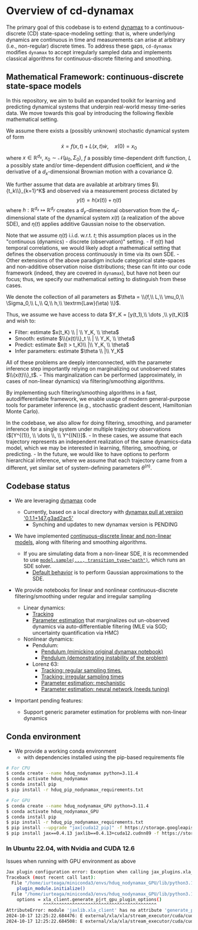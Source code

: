 # Overview of cd-dynamax

The primary goal of this codebase is to extend [dynamax](https://github.com/probml/dynamax) to a continuous-discrete (CD) state-space-modeling setting: that is, where underlying dynamics are continuous in time and measurements can arise at arbitrary (i.e., non-regular) discrete times.
To address these gaps, `cd-dynamax` modifies `dynamax` to accept irregularly sampled data and implements classical algorithms for continuous-discrete filtering and smoothing.

## Mathematical Framework: continuous-discrete state-space models

In this repository, we aim to build an expanded toolkit for learning and predicting dynamical systems that underpin real-world messy time-series data.
We move towards this goal by introducing the following flexible mathematical setting.

We assume there exists a (possibly unknown) stochastic dynamical system of form
$$\dot{x} = f(x,t) + L(x,t) \dot{w}, \quad x(0)=x_0$$
where $x \in \mathbb{R}^{d_x}$, $x_0 \sim \mathcal{N}(\mu_0, \Sigma_0)$, $f$ a possibly time-dependent drift function, $L$ a possibly state and/or time-dependent diffusion coefficient, and $\dot{w}$ the derivative of a $d_x$-dimensional Brownian motion with a covariance $Q$.

We further assume that data are available at arbitrary times $\\{t_k\\}_{k=1}^K$ and observed via a measurement process dictated by
$$y(t) = h\big(x(t)\big) + \eta(t)$$
where $h: \mathbb{R}^{d_x} \mapsto \mathbb{R}^{d_y}$ creates a $d_y$-dimensional observation from the $d_x$-dimensional state of the dynamical system $x(t)$ (a realization of the above SDE), and $\eta(t)$ applies additive Gaussian noise to the observation.

Note that we assume $\eta(t)$ i.i.d. w.r.t. $t$; this assumption places us in the "continuous (dynamics) - discrete (observation)" setting.
    - If $\eta(t)$ had temporal correlations, we would likely adopt a mathematical setting that defines the observation process continuously in time via its own SDE.
    - Other extensions of the above paradigm include categorical state-spaces and non-additive observation noise distributions; these can fit into our code framework (indeed, they are covered in `dynamax`), but have not been our focus; thus, we specify our mathematical setting to distinguish from these cases.

We denote the collection of all parameters as $\theta = \\{f,\\  L,\\  \mu_0,\\  \Sigma_0,\\  L,\\  Q,\\  h,\\  \textrm{Law}(\eta) \\}$.

Thus, we assume we have access to data $Y_K = [y(t_1),\\ \dots ,\\ y(t_K)]$ and wish to:
- Filter: estimate $x(t_K) \\ | \\ Y_K, \\ \theta$
- Smooth: estimate $\\{x(t)\\}_t \\ | \\ Y_K, \\ \theta$
- Predict: estimate $x(t > t_K)\\ |\\ Y_K, \\ \theta$
- Infer parameters: estimate $\theta \\ |\\ Y_K$

All of these problems are deeply interconnected, with the parameter inference step importantly relying on marginalizing out unobserved states $\\{x(t)\\}_t$.
    - This marginalization can be performed (approximately, in cases of non-linear dynamics) via filtering/smoothing algorithms.

By implementing such filtering/smoothing algorithms in a fast, autodifferentiable framework, we enable usage of modern general-purpose tools for parameter inference (e.g., stochastic gradient descent, Hamiltonian Monte Carlo).

In the codebase, we also allow for doing filtering, smoothing, and parameter inference for a single system under multiple trajectory observations ($[Y^{(1)}, \\ \dots \\, \\ Y^{(N)}]$.
    - In these cases, we assume that each trajectory represents an independent realization of the same dynamics-data model, which we may be interested in learning, filtering, smoothing, or predicting.
    - In the future, we would like to have options to perform hierarchical inference, where we assume that each trajectory came from a different, yet similar set of system-defining parameters $\theta^{(n)}$.

## Codebase status

- We are leveraging [dynamax](https://github.com/probml/dynamax) code
    - Currently, based on a local directory with [dynamax pull at version '0.1.1+147.g3ad2ac5'](./dynamax)
        - Synching and updates to new dynamax version is PENDING

- We have implemented [continuous-discrete linear and non-linear models](./src/README.md), along with filtering and smoothing algorithms.
    - If you are simulating data from a non-linear SDE, it is recommended to use [`model.sample(..., transition_type="path")`](./src/ssm_temissions.py#L208), which runs an SDE solver.
        - [Default behavior](./src/ssm_temissions.py#L204) is to perform Gaussian approximations to the SDE.

- We provide notebooks for linear and nonlinear continuous-discrete filtering/smoothing under regular and irregular sampling
    - Linear dynamics:
        - [Tracking](./src/notebooks/linear/cdlgssm_tracking.ipynb)
        - [Parameter estimation](./src/notebooks/non_linear/cdnlgssm_hmc.ipynb) that marginalizes out un-observed dynamics via auto-differentiable filtering (MLE via SGD; uncertainty quantification via HMC)
    - Nonlinear dynamics:
        - Pendulum:
            - [Pendulum (mimicking original dynamax notebook)](./src/notebooks/non_linear/cd_ekf_ukf_pendulum.ipynb)
            - [Pendulum (demonstrating instability of the problem)](./src/notebooks/non_linear/cd_ekf_ukf_pendulum.ipynb)
        - Lorenz 63:
            - [Tracking: regular sampling times](./src/notebooks/non_linear/cd_ekf_ukf_enkf_Lorenz63.ipynb),
            - [Tracking: irregular sampling times](./src/notebooks/non_linear/cd_ekf_ukf_enkf_Lorenz63_irregular_times.ipynb)
            - [Parameter estimation: mechanistic](./src/notebooks/non_linear/cdnlgssm_hmc_l63_partialObs_learnSigma.ipynb)
            - [Parameter estimation: neural network (needs tuning)](./src/notebooks/non_linear/cdnlgssm_hmc_l63_partial_learnNeuralNetDrift.ipynb)

- Important pending features:
    - Support generic parameter estimation for problems with non-linear dynamics

## Conda environment

- We provide a working conda environment
    - with dependencies installed using the pip-based requirements file

```bash
# For CPU
$ conda create --name hduq_nodynamax python=3.11.4
$ conda activate hduq_nodynamax
$ conda install pip
$ pip install -r hduq_pip_nodynamax_requirements.txt

# For GPU
$ conda create --name hduq_nodynamax_GPU python=3.11.4
$ conda activate hduq_nodynamax_GPU
$ conda install pip
$ pip install -r hduq_pip_nodynamax_requirements.txt
$ pip install --upgrade "jax[cuda12_pip]" -f https://storage.googleapis.com/jax-releases/jax_cuda_releases.html
$ pip install jax==0.4.13 jaxlib==0.4.13+cuda12.cudnn89 -f https://storage.googleapis.com/jax-releases/jax_cuda_releases.html
```

### In Ubuntu 22.04, with Nvidia and CUDA 12.6

Issues when running with GPU environment as above
```bash
Jax plugin configuration error: Exception when calling jax_plugins.xla_cuda12.initialize()
Traceback (most recent call last):
  File "/home/iurteaga/miniconda3/envs/hduq_nodynamax_GPU/lib/python3.11/site-packages/jax/_src/xla_bridge.py", line 430, in discover_pjrt_plugins
    plugin_module.initialize()
  File "/home/iurteaga/miniconda3/envs/hduq_nodynamax_GPU/lib/python3.11/site-packages/jax_plugins/xla_cuda12/__init__.py", line 85, in initialize
    options = xla_client.generate_pjrt_gpu_plugin_options()
              ^^^^^^^^^^^^^^^^^^^^^^^^^^^^^^^^^^^^^^^^^^^
AttributeError: module 'jaxlib.xla_client' has no attribute 'generate_pjrt_gpu_plugin_options'
2024-10-17 12:25:22.684476: E external/xla/xla/stream_executor/cuda/cuda_dnn.cc:439] Could not create cudnn handle: CUDNN_STATUS_INTERNAL_ERROR
2024-10-17 12:25:22.684508: E external/xla/xla/stream_executor/cuda/cuda_dnn.cc:443] Memory usage: 1897005056 bytes free, 8219262976 bytes total.
```
